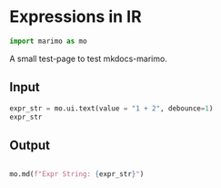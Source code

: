 
# Expressions in IR

```python {marimo}
import marimo as mo
```

A small test-page to test mkdocs-marimo.

## Input

```python {marimo}
expr_str = mo.ui.text(value = "1 + 2", debounce=1)
expr_str
```

## Output

```python {marimo}

mo.md(f"Expr String: {expr_str}")
```
